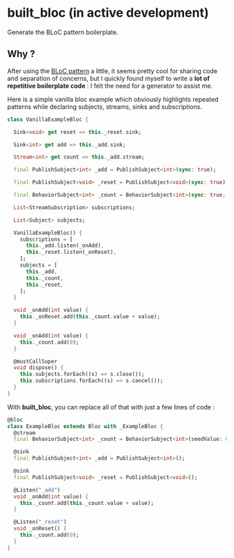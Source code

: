 # built_bloc (in active development)

Generate the BLoC pattern boilerplate.

## Why ?

After using the [BLoC pattern](https://medium.com/flutter-io/build-reactive-mobile-apps-in-flutter-companion-article-13950959e381) a little, it seems pretty cool for sharing code and separation of concerns, but I quickly found myself to write a **lot of repetitive boilerplate code** : I felt the need for a generator to assist me.

Here is a simple vanilla bloc example which obviously highlights repeated patterns while declaring subjects, streams, sinks and subscriptions.

```dart
class VanillaExampleBloc {

  Sink<void> get reset => this._reset.sink;

  Sink<int> get add => this._add.sink;

  Stream<int> get count => this._add.stream;

  final PublishSubject<int> _add = PublishSubject<int>(sync: true);

  final PublishSubject<void> _reset = PublishSubject<void>(sync: true);

  final BehaviorSubject<int> _count = BehaviorSubject<int>(sync: true, seedValue: 0);

  List<StreamSubscription> subscriptions;

  List<Subject> subjects;

  VanillaExampleBloc() {
    subscriptions = [
      this._add.listen(_onAdd),
      this._reset.listen(_onReset),
    ];
    subjects = [
      this._add,
      this._count,
      this._reset,
    ];
  }

  void _onAdd(int value) {
    this._onReset.add(this._count.value + value);
  }

  void _onAdd(int value) {
    this._count.add(0);
  }

  @mustCallSuper
  void dispose() {
    this.subjects.forEach((s) => s.close());
    this.subscriptions.forEach((s) => s.cancel());
  }
}
```

With **built_bloc**, you can replace all of that with just a few lines of code :

```dart
@bloc
class ExampleBloc extends Bloc with _ExampleBloc {
  @stream
  final BehaviorSubject<int> _count = BehaviorSubject<int>(seedValue: 0);

  @sink
  final PublishSubject<int> _add = PublishSubject<int>();

  @sink
  final PublishSubject<void> _reset = PublishSubject<void>();

  @Listen("_add")
  void _onAdd(int value) {
    this._count.add(this._count.value + value);
  }

  @Listen("_reset")
  void _onReset() {
    this._count.add(0);
  }
}
```